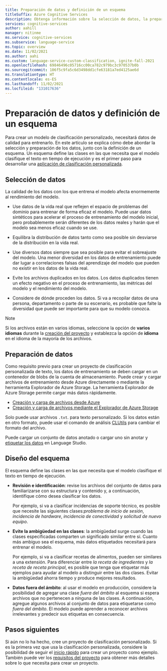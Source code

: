 ```yaml
---
title: Preparación de datos y definición de un esquema
titleSuffix: Azure Cognitive Services
description: Obtenga información sobre la selección de datos, la preparación y la creación de un esquema para proyectos de clasificación personalizados.
services: cognitive-services
author: aahill
manager: nitinme
ms.service: cognitive-services
ms.subservice: language-service
ms.topic: overview
ms.date: 11/02/2021
ms.author: aahi
ms.custom: language-service-custom-classification, ignite-fall-2021
ms.openlocfilehash: 69846496c05716cc00ca782c979bc3c970537b0b
ms.sourcegitcommit: 106f5c9fa5c6d3498dd1cfe63181a7ed4125ae6d
ms.translationtype: HT
ms.contentlocale: es-ES
ms.lasthandoff: 11/02/2021
ms.locfileid: "131017636"
---
```

# <a name="how-to-prepare-data-and-define-a-schema"></a>Preparación de datos y definición de un esquema

Para crear un modelo de clasificación personalizado, necesitará datos de calidad para entrenarlo. En este artículo se explica cómo debe abordar la selección y preparación de los datos, junto con la definición de un esquema. Un esquema define las clases en las que necesita que el modelo clasifique el texto en tiempo de ejecución y es el primer paso para desarrollar una [aplicación de clasificación personalizada](../overview.md#application-development-lifecycle).


## <a name="data-selection"></a>Selección de datos

La calidad de los datos con los que entrena el modelo afecta enormemente al rendimiento del modelo.

* Use datos de la vida real que reflejen el espacio de problemas del dominio para entrenar de forma eficaz el modelo. Puede usar datos sintéticos para acelerar el proceso de entrenamiento del modelo inicial, pero probablemente serán diferentes de los datos reales y harán que el modelo sea menos eficaz cuando se use.

* Equilibra la distribución de datos tanto como sea posible sin desviarse de la distribución en la vida real.

* Use diversos datos siempre que sea posible para evitar el sobreajuste del modelo. Una menor diversidad en los datos de entrenamiento puede dar lugar a correlaciones falsas del aprendizaje del modelo que pueden no existir en los datos de la vida real. 
 
* Evite los archivos duplicados en los datos. Los datos duplicados tienen un efecto negativo en el proceso de entrenamiento, las métricas del modelo y el rendimiento del modelo. 

* Considere de dónde proceden los datos. Si va a recopilar datos de una persona, departamento o parte de su escenario, es probable que falte la diversidad que puede ser importante para que su modelo conozca. 

> [!NOTE]
> Si los archivos están en varios idiomas, seleccione la opción de **varios idiomas** durante la [creación del proyecto](../quickstart.md) y establezca la opción de **idioma** en el idioma de la mayoría de los archivos.

## <a name="data-preparation"></a>Preparación de datos

Como requisito previo para crear un proyecto de clasificación personalizada de texto, los datos de entrenamiento se deben cargar en un contenedor de blobs de la cuenta de almacenamiento. Puede crear y cargar archivos de entrenamiento desde Azure directamente o mediante la herramienta Explorador de Azure Storage. La herramienta Explorador de Azure Storage permite cargar más datos rápidamente.  

* [Creación y carga de archivos desde Azure](/azure/storage/blobs/storage-quickstart-blobs-portal#create-a-container)
* [Creación y carga de archivos mediante el Explorador de Azure Storage](/azure/vs-azure-tools-storage-explorer-blobs)

Solo puede usar archivos `.txt`. para texto personalizado. Si los datos están en otro formato, puede usar el comando de análisis [CLUtils](https://github.com/microsoft/CogSLanguageUtilities/blob/main/CLUtils/CogSLanguageUtilities.ViewLayer.CliCommands/Commands/ParseCommand/README.md) para cambiar el formato del archivo.

 Puede cargar un conjunto de datos anotado o cargar uno sin anotar y [etiquetar los datos](../how-to/tag-data.md) en Language Studio. 
 
## <a name="schema-design"></a>Diseño del esquema

El esquema define las clases en las que necesita que el modelo clasifique el texto en tiempo de ejecución.

* **Revisión e identificación**: revise los archivos del conjunto de datos para familiarizarse con su estructura y contenido y, a continuación, identifique cómo desea clasificar los datos. 

    Por ejemplo, si va a clasificar incidencias de soporte técnico, es posible que necesite las siguientes clases:*problema de inicio de sesión*, *incidencia de hardware*, *incidencia de conectividad* y *solicitud de nuevo equipo*.

* **Evite la ambigüedad en las clases**: la ambigüedad surge cuando las clases especificadas comparten un significado similar entre sí. Cuanto más ambiguo sea el esquema, más datos etiquetados necesitará para entrenar el modelo.  

    Por ejemplo, si va a clasificar recetas de alimentos, pueden ser similares a una extensión. Para diferenciar entre *la receta de ingredientes* y *la receta de receta principal*, es posible que tenga que etiquetar más ejemplos para ayudar al modelo a distinguir entre las dos clases. Evitar la ambigüedad ahorra tiempo y produce mejores resultados. 

* **Datos fuera del ámbito**: al usar el modelo en producción, considere la posibilidad de agregar una clase *fuera del ámbito* al esquema si espera archivos que no pertenecen a ninguna de las clases. A continuación, agregue algunos archivos al conjunto de datos para etiquetarse como *fuera del ámbito*. El modelo puede aprender a reconocer archivos irrelevantes y predecir sus etiquetas en consecuencia.

## <a name="next-steps"></a>Pasos siguientes

Si aún no lo ha hecho, cree un proyecto de clasificación personalizado. Si es la primera vez que usa la clasificación personalizada, considere la posibilidad de seguir el [inicio rápido](../quickstart.md) para crear un proyecto como ejemplo. También puede ver los [requisitos del proyecto](../how-to/create-project.md) para obtener más detalles sobre lo que necesita para crear un proyecto. 

